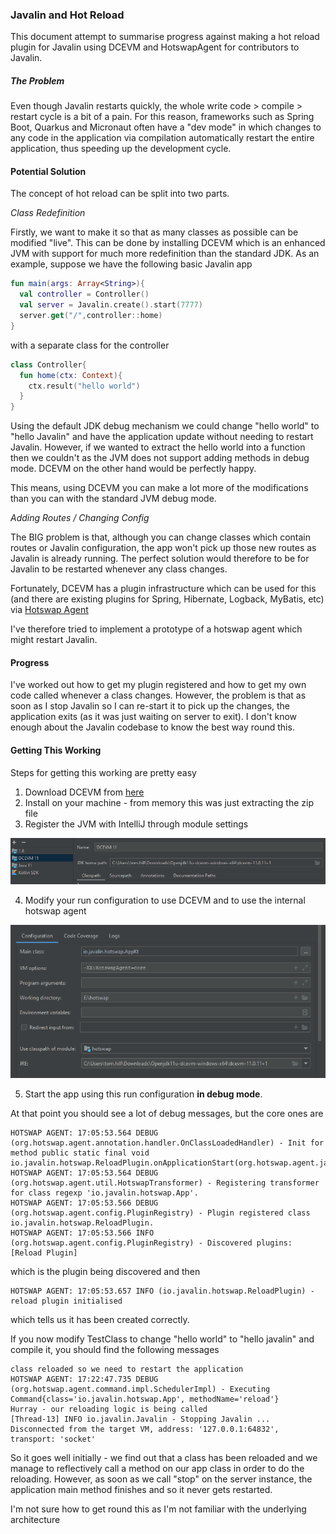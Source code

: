 ### Javalin and Hot Reload
This document attempt to summarise progress against making a hot reload plugin for Javalin using DCEVM and HotswapAgent
for contributors to Javalin.

##### The Problem
Even though Javalin restarts quickly, the whole write code > compile > restart cycle is a bit of a pain.  For this 
reason, frameworks such as Spring Boot, Quarkus and Micronaut often have a "dev mode" in which changes to any code in
the application via compilation automatically restart the entire application, thus speeding up the development cycle.

#### Potential Solution
The concept of hot reload can be split into two parts.

_Class Redefinition_

Firstly, we want to make it so that as many classes as possible can be modified "live".  This can be done by installing
DCEVM which is an enhanced JVM with support for much more redefinition than the standard JDK.  As an example, suppose
we have the following basic Javalin app

```kotlin
fun main(args: Array<String>){
  val controller = Controller()
  val server = Javalin.create().start(7777)
  server.get("/",controller::home)
}
```
with a separate class for the controller
```kotlin
class Controller{
  fun home(ctx: Context){
    ctx.result("hello world")
  }
}
```
Using the default JDK debug mechanism we could change "hello world" to "hello Javalin" and have the application update
without needing to restart Javalin.  However, if we wanted to extract the hello world into a function then we couldn't
as the JVM does not support adding methods in debug mode. DCEVM on the other hand would be perfectly happy.

This means, using DCEVM you can make a lot more of the modifications than you can with the standard JVM debug mode.

_Adding Routes / Changing Config_

The BIG problem is that, although you can change classes which contain routes or Javalin configuration, the app won't
pick up those new routes as Javalin is already running.  The perfect solution would therefore to be for Javalin to
be restarted whenever any class changes.

Fortunately, DCEVM has a plugin infrastructure which can be used for this (and there are existing plugins for Spring,
Hibernate, Logback, MyBatis, etc) via [Hotswap Agent](http://hotswapagent.org/mydoc_custom_plugins.html)

I've therefore tried to implement a prototype of a hotswap agent which might restart Javalin.

#### Progress
I've worked out how to get my plugin registered and how to get my own code called whenever a class changes.  However,
the problem is that as soon as I stop Javalin so I can re-start it to pick up the changes, the application exits (as it
was just waiting on server to exit).  I don't know enough about the Javalin codebase to know the best way round this.

#### Getting This Working
Steps for getting this working are pretty easy

1. Download DCEVM from [here](https://github.com/TravaOpenJDK/trava-jdk-11-dcevm/releases)
2. Install on your machine - from memory this was just extracting the zip file
3. Register the JVM with IntelliJ through module settings 

![img.png](images/img.png)

4. Modify your run configuration to use DCEVM and to use the internal hotswap agent

![img_1.png](images/img_1.png)

5. Start the app using this run configuration **in debug mode**.

At that point you should see a lot of debug messages, but the core ones are

```
HOTSWAP AGENT: 17:05:53.564 DEBUG (org.hotswap.agent.annotation.handler.OnClassLoadedHandler) - Init for method public static final void io.javalin.hotswap.ReloadPlugin.onApplicationStart(org.hotswap.agent.javassist.CtClass)
HOTSWAP AGENT: 17:05:53.564 DEBUG (org.hotswap.agent.util.HotswapTransformer) - Registering transformer for class regexp 'io.javalin.hotswap.App'.
HOTSWAP AGENT: 17:05:53.566 DEBUG (org.hotswap.agent.config.PluginRegistry) - Plugin registered class io.javalin.hotswap.ReloadPlugin.
HOTSWAP AGENT: 17:05:53.566 INFO (org.hotswap.agent.config.PluginRegistry) - Discovered plugins: [Reload Plugin]
```

which is the plugin being discovered and then 

```
HOTSWAP AGENT: 17:05:53.657 INFO (io.javalin.hotswap.ReloadPlugin) - reload plugin initialised
```
which tells us it has been created correctly.

If you now modify TestClass to change "hello world" to "hello javalin" and compile it, you should find the following
messages
```
class reloaded so we need to restart the application
HOTSWAP AGENT: 17:22:47.735 DEBUG (org.hotswap.agent.command.impl.SchedulerImpl) - Executing Command{class='io.javalin.hotswap.App', methodName='reload'}
Hurray - our reloading logic is being called
[Thread-13] INFO io.javalin.Javalin - Stopping Javalin ...
Disconnected from the target VM, address: '127.0.0.1:64832', transport: 'socket'
```

So it goes well initially - we find out that a class has been reloaded and we manage to reflectively call a method on
our app class in order to do the reloading.  However, as soon as we call "stop" on the server instance, the application
main method finishes and so it never gets restarted.

I'm not sure how to get round this as I'm not familiar with the underlying architecture